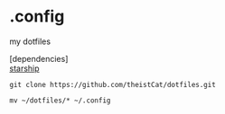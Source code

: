 # .config
my dotfiles

[dependencies]<Br>
<a href=https://github.com/starship/starship.git>starship<a/>

```git clone https://github.com/theistCat/dotfiles.git```

```mv ~/dotfiles/* ~/.config```
